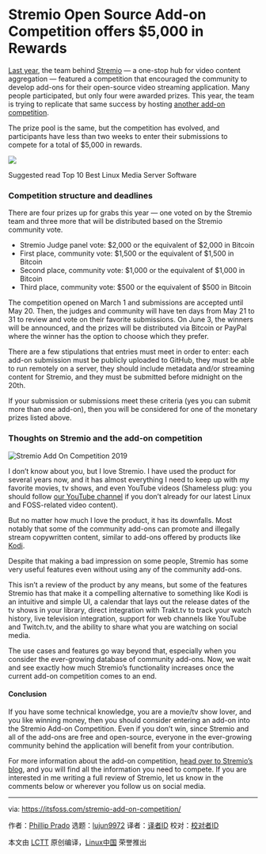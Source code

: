 [#]: collector: (lujun9972)
[#]: translator: ( )
[#]: reviewer: ( )
[#]: publisher: ( )
[#]: url: ( )
[#]: subject: (Stremio Open Source Add-on Competition offers $5,000 in Rewards)
[#]: via: (https://itsfoss.com/stremio-add-on-competition/)
[#]: author: (Phillip Prado https://itsfoss.com/author/phillip/)

Stremio Open Source Add-on Competition offers $5,000 in Rewards
======

[Last year][1], the team behind [Stremio][2] — a one-stop hub for video content aggregation — featured a competition that encouraged the community to develop add-ons for their open-source video streaming application. Many people participated, but only four were awarded prizes. This year, the team is trying to replicate that same success by hosting [another add-on competition][3].

The prize pool is the same, but the competition has evolved, and participants have less than two weeks to enter their submissions to compete for a total of $5,000 in rewards.

![][4]

[][5]

Suggested read Top 10 Best Linux Media Server Software

### Competition structure and deadlines

There are four prizes up for grabs this year — one voted on by the Stremio team and three more that will be distributed based on the Stremio community vote.

  * Stremio Judge panel vote: $2,000 or the equivalent of $2,000 in Bitcoin
  * First place, community vote: $1,500 or the equivalent of $1,500 in Bitcoin
  * Second place, community vote: $1,000 or the equivalent of $1,000 in Bitcoin
  * Third place, community vote: $500 or the equivalent of $500 in Bitcoin



The competition opened on March 1 and submissions are accepted until May 20. Then, the judges and community will have ten days from May 21 to 31 to review and vote on their favorite submissions. On June 3, the winners will be announced, and the prizes will be distributed via Bitcoin or PayPal where the winner has the option to choose which they prefer.

There are a few stipulations that entries must meet in order to enter: each add-on submission must be publicly uploaded to GitHub, they must be able to run remotely on a server, they should include metadata and/or streaming content for Stremio, and they must be submitted before midnight on the 20th.

If your submission or submissions meet these criteria (yes you can submit more than one add-on), then you will be considered for one of the monetary prizes listed above.

### Thoughts on Stremio and the add-on competition

![Stremio Add On Competition 2019][6]

I don’t know about you, but I love Stremio. I have used the product for several years now, and it has almost everything I need to keep up with my favorite movies, tv shows, and even YouTube videos (Shameless plug: you should follow [our YouTube channel][7] if you don’t already for our latest Linux and FOSS-related video content).

But no matter how much I love the product, it has its downfalls. Most notably that some of the community add-ons can promote and illegally stream copywritten content, similar to add-ons offered by products like [Kodi][8].

Despite that making a bad impression on some people, Stremio has some very useful features even without using any of the community add-ons.

This isn’t a review of the product by any means, but some of the features Stremio has that make it a compelling alternative to something like Kodi is an intuitive and simple UI, a calendar that lays out the release dates of the tv shows in your library, direct integration with Trakt.tv to track your watch history, live television integration, support for web channels like YouTube and Twitch.tv, and the ability to share what you are watching on social media.

The use cases and features go way beyond that, especially when you consider the ever-growing database of community add-ons. Now, we wait and see exactly how much Stremio’s functionality increases once the current add-on competition comes to an end.

#### Conclusion

If you have some technical knowledge, you are a movie/tv show lover, and you like winning money, then you should consider entering an add-on into the Stremio Add-on Competition. Even if you don’t win, since Stremio and all of the add-ons are free and open-source, everyone in the ever-growing community behind the application will benefit from your contribution.

For more information about the add-on competition, [head over to Stremio’s blog][3], and you will find all the information you need to compete. If you are interested in me writing a full review of Stremio, let us know in the comments below or wherever you follow us on social media.

--------------------------------------------------------------------------------

via: https://itsfoss.com/stremio-add-on-competition/

作者：[Phillip Prado][a]
选题：[lujun9972][b]
译者：[译者ID](https://github.com/译者ID)
校对：[校对者ID](https://github.com/校对者ID)

本文由 [LCTT](https://github.com/LCTT/TranslateProject) 原创编译，[Linux中国](https://linux.cn/) 荣誉推出

[a]: https://itsfoss.com/author/phillip/
[b]: https://github.com/lujun9972
[1]: https://blog.stremio.com/stremio-add-on-competition-win-5000-dollars/
[2]: https://www.stremio.com/
[3]: https://blog.stremio.com/stremio-add-on-contest-2019-win-5000-in-prizes/
[4]: https://i1.wp.com/itsfoss.com/wp-content/uploads/2019/05/Stremio_crossplatform.png?fit=800%2C470&ssl=1
[5]: https://itsfoss.com/best-linux-media-server/
[6]: https://i2.wp.com/itsfoss.com/wp-content/uploads/2019/05/Stremio_Add-on-competition_2019-e1557464903123-800x450.jpg?resize=800%2C450&ssl=1
[7]: https://www.youtube.com/channel/UCEU9D6KIShdLeTRyH3IdSvw
[8]: https://itsfoss.com/install-kodi-ubuntu/
